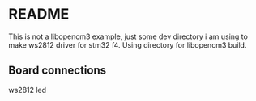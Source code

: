 # README

This is not a libopencm3 example, just some dev directory i am using to make ws2812 driver for stm32 f4.
Using directory for libopencm3 build.

## Board connections

ws2812 led

